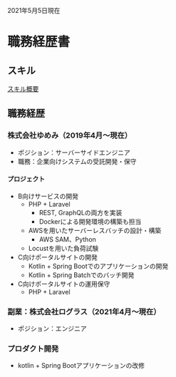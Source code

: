 2021年5月5日現在

# 職務経歴書

## スキル

[スキル概要](/skill-overview.md)

## 職務経歴
### 株式会社ゆめみ（2019年4月〜現在）

* ポジション：サーバーサイドエンジニア
* 職務：企業向けシステムの受託開発・保守

#### プロジェクト

* B向けサービスの開発
    * PHP + Laravel
        * REST, GraphQLの両方を実装
        * Dockerによる開発環境の構築も担当
    * AWSを用いたサーバーレスバッチの設計・構築
        * AWS SAM、Python
    * Locustを用いた負荷試験
* C向けポータルサイトの開発
    * Kotlin + Spring Bootでのアプリケーションの開発
    * Kotlin + Spring Batchでのバッチ開発
* C向けポータルサイトの運用保守
    * PHP + Laravel

### 副業：株式会社ログラス（2021年4月〜現在）

* ポジション：エンジニア

### プロダクト開発

* kotlin + Spring Bootアプリケーションの改修
